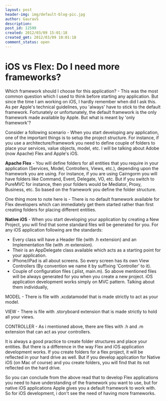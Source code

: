 ```yaml
---
layout: post
header-img: img/default-blog-pic.jpg
author: GauravS
description: 
post_id: 12599
created: 2012/03/09 15:01:18
created_gmt: 2012/03/09 10:01:18
comment_status: open
---
```


# iOS vs Flex: Do I need more frameworks?

Which framework should I choose for this application? - This was the most common question which I used to think before starting any application. But since the time I am working on iOS, I hardly remember when did I ask this. As per Apple's technical guidelines, you 'always' have to stick to the default framework. Fortunately or unfortunately, the default framework is the only framework made available by Apple. But what is meant by 'only framework'?

Consider a following scenario - When you start developing any application, one of the important things is to setup the project structure. For instance, if you use a architecture/framework you need to define couple of folders to place your services, value objects, model, etc. I will be talking about Adobe (now Apache) Flex and Apple's iOS.

**Apache Flex** \- You will define folders for all entities that you require in your application (Services, Model, Controllers, Views, etc.), depending upon the framework you are using. For instance, if you are using Cairngorm you will have folders like Command, Event, Delegate, VO, etc. But if you switch to PureMVC for instance, then your folders would be Mediator, Proxy, Business, etc. So based on the framework you define the folder structure.

One thing more to note here is - There is no default framework available for Flex developers which can immediately get them started rather than first creating folders for placing different entities.

**Native iOS** \- When you start developing your application by creating a New Project, you will find that some standard files will be generated for you. For any iOS application following are the standards: 

  * Every class will have a Header file (with .h extension) and an Implementation file (with .m extension).
  * Their is an AppDelegate class available which acts as a starting point for your application.
  * iPhone/iPad is all about screens. So every screen has its own View Controllers (By convention we name it by suffixing 'Controller' to it).
  * Couple of configuration files (.plist, main.m).
So above mentioned files will be always generated for you when you create a new project. iOS application development works simply on MVC pattern. Talking about them individually,

MODEL - There is file with .xcdatamodel that is made strictly to act as your model.

VIEW - There is file with .storyboard extension that is made strictly to hold all your views.

CONTROLLER - As i mentioned above, there are files with .h and .m extension that can act as your controllers.

It is always a good practice to create folder structures and place your entities. But there is a difference in the way Flex and iOS application development works. If you create folders for a flex project, it will be reflected in your hard drive as well. But if you develop application for Native iOS (on Mac of course) and you create folders, you will find that its not reflected on the hard drive.

So you can conclude from the above read that to develop Flex applications you need to have understanding of the framework you want to use, but for native iOS applications Apple gives you a default framework to work with. So for iOS development, i don't see the need of having more frameworks.